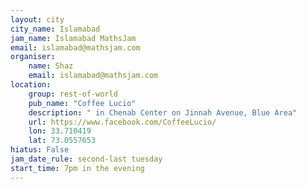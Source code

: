 ```yaml
---
layout: city                                           
city_name: Islamabad
jam_name: Islamabad MathsJam
email: islamabad@mathsjam.com
organiser:
    name: Shaz
    email: islamabad@mathsjam.com
location:
    group: rest-of-world
    pub_name: "Coffee Lucio"
    description: " in Chenab Center on Jinnah Avenue, Blue Area"
    url: https://www.facebook.com/CoffeeLucio/
    lon: 33.710419
    lat: 73.0557653
hiatus: False 
jam_date_rule: second-last tuesday
start_time: 7pm in the evening
---
```

